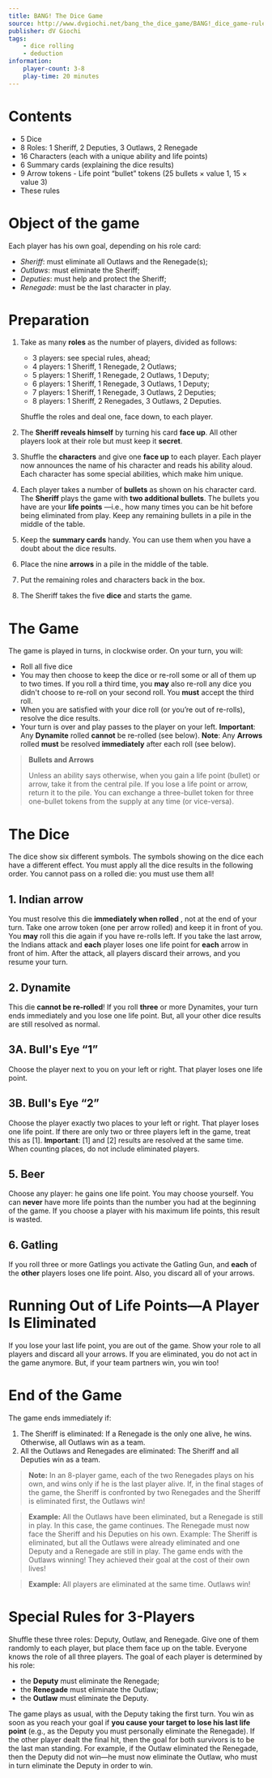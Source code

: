 ```yaml
---
title: BANG! The Dice Game
source: http://www.dvgiochi.net/bang_the_dice_game/BANG!_dice_game-rules.pdf
publisher: dV Giochi
tags:
    - dice rolling
    - deduction
information:
    player-count: 3-8
    play-time: 20 minutes
---
```


# Contents

- 5 Dice
- 8 Roles: 1 Sheriff, 2 Deputies, 3 Outlaws, 2 Renegade
- 16 Characters (each with a unique ability and life points)
- 6 Summary cards (explaining the dice results)
- 9 Arrow tokens - Life point “bullet” tokens (25 bullets × value 1, 15 × value 3)
- These rules

# Object of the game

Each player has his own goal, depending on his role card:

- _Sheriff_: must eliminate all Outlaws and the Renegade(s);
- _Outlaws_: must eliminate the Sheriff;
- _Deputies_: must help and protect the Sheriff;
- _Renegade_: must be the last character in play.

# Preparation

1. Take as many **roles** as the number of players, divided as follows:
    - 3 players: see special rules, ahead;
    - 4 players: 1 Sheriff, 1 Renegade, 2 Outlaws;
    - 5 players: 1 Sheriff, 1 Renegade, 2 Outlaws, 1 Deputy;
    - 6 players: 1 Sheriff, 1 Renegade, 3 Outlaws, 1 Deputy;
    - 7 players: 1 Sheriff, 1 Renegade, 3 Outlaws, 2 Deputies;
    - 8 players: 1 Sheriff, 2 Renegades, 3 Outlaws, 2 Deputies.

    Shuffle the roles and deal one, face down, to each player.
2. The **Sheriff reveals himself** by turning his card **face up**. All other
    players look at their role but must keep it **secret**.
3. Shuffle the **characters** and give one **face up** to each player. Each player
    now announces the name of his character and reads his ability aloud.
    Each character has some special abilities, which make him unique.
4. Each player takes a number of **bullets** as shown on his character
    card. The **Sheriff** plays the game with **two additional bullets**. The
    bullets you have are your **life points** —i.e., how many times you can
    be hit before being eliminated from play. Keep any remaining bullets
    in a pile in the middle of the table.
5. Keep the **summary cards** handy. You can use them when you have a
    doubt about the dice results.
6. Place the nine **arrows** in a pile in the middle of the table.
7. Put the remaining roles and characters back in the box.
8. The Sheriff takes the five **dice** and starts the game.

# The Game

The game is played in turns, in clockwise order. On your turn, you will:

- Roll all five dice
- You may then choose to keep the dice or re-roll some or all of them up to two times. If you roll a third time, you **may** also re-roll any dice you didn't choose to re-roll on your second roll. You **must** accept the third roll.
- When you are satisfied with your dice roll (or you’re out of re-rolls),
    resolve the dice results.
- Your turn is over and play passes to the player on your left.
**Important**: Any **Dynamite** rolled **cannot** be re-rolled (see below).
**Note**: Any **Arrows** rolled **must** be resolved **immediately** after each roll (see below).

> **Bullets and Arrows**
>
> Unless an ability says otherwise, when you gain a life point (bullet)
> or arrow, take it from the central pile. If you lose a life point or
> arrow, return it to the pile.
> You can exchange a three-bullet token for three one-bullet tokens
> from the supply at any time (or vice-versa).

# The Dice

The dice show six different symbols. The symbols showing on the dice each have a different effect. You must apply all the dice results in the following order. You cannot pass on a rolled die: you must use them all!

## 1. Indian arrow

You must resolve this die **immediately when rolled** , not at the end of your turn. Take one arrow token (one per arrow rolled) and keep it in front of you. You **may** roll this die again if you have re-rolls left. If you take the last arrow, the Indians attack and **each** player loses one life point for **each** arrow in front of him. After the attack, all players discard their arrows, and you resume your turn.

## 2. Dynamite

This die **cannot be re-rolled**! If you roll **three** or more Dynamites, your turn ends immediately and you lose one life point. But, all your other dice results are still resolved as normal.

## 3A. Bull's Eye “1”

Choose the player next to you on your left or right. That player loses one life point.

## 3B. Bull's Eye “2”

Choose the player exactly two places to your left or right. That player loses one life point. If there are only two or three players left in the game, treat this as [1]. **Important**: [1] and [2] results are resolved at the same time. When counting places, do not include eliminated players.

## 5. Beer

Choose any player: he gains one life point. You may choose yourself. You can **never** have more life points than the number you had at the beginning of the game. If you choose a player with his maximum life points, this result is wasted.

## 6. Gatling

If you roll three or more Gatlings you activate the Gatling Gun, and **each** of the **other** players loses one life point. Also, you discard all of your arrows.

# Running Out of Life Points—A Player Is Eliminated

If you lose your last life point, you are out of the game. Show your role to all players and discard all your arrows. If you are eliminated, you do not act in the game anymore. But, if your team partners win, you win too!

# End of the Game

The game ends immediately if:

1. The Sheriff is eliminated: If a Renegade is the only one alive, he wins. Otherwise, all Outlaws win as a team.
2. All the Outlaws and Renegades are eliminated: The Sheriff and all Deputies win as a team.

> **Note:** In an 8-player game, each of the two Renegades plays on his own, and wins only if he is the last player alive. If, in the final stages of the game, the Sheriff is confronted by two Renegades and the Sheriff is eliminated first, the Outlaws win!

> **Example:** All the Outlaws have been eliminated, but a Renegade is still in play. In this case, the game continues. The Renegade must now face the Sheriff and his Deputies on his own. Example: The Sheriff is eliminated, but all the Outlaws were already eliminated and one Deputy and a Renegade are still in play. The game ends with the Outlaws winning! They achieved their goal at the cost of their own lives!

> **Example:** All players are eliminated at the same time. Outlaws win!

# Special Rules for 3-Players

Shuffle these three roles: Deputy, Outlaw, and Renegade. Give one of them randomly to each player, but place them face up on the table. Everyone knows the role of all three players. The goal of each player is determined by his role:

- the **Deputy** must eliminate the Renegade;
- the **Renegade** must eliminate the Outlaw;
- the **Outlaw** must eliminate the Deputy.

The game plays as usual, with the Deputy taking the first turn. You win as soon as you reach your goal if **you cause your target to lose his last life point** (e.g., as the Deputy you must personally eliminate the Renegade). If the other player dealt the final hit, then the goal for both survivors is to be the last man standing. For example, if the Outlaw eliminated the Renegade, then the Deputy did not win—he must now eliminate the Outlaw, who must in turn eliminate the Deputy in order to win.
